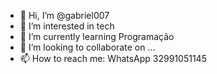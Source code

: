- 👋 Hi, I’m @gabriel007
- 👀 I’m interested in tech
- 🌱 I’m currently learning Programação 
- 💞️ I’m looking to collaborate on ...
- 📫 How to reach me: WhatsApp 32991051145

<!---
gtghosth/gabriel007 is a ✨ special ✨ repository because its `README.md` (this file) appears on your GitHub profile.
You can click the Preview link to take a look at your changes.
--->
